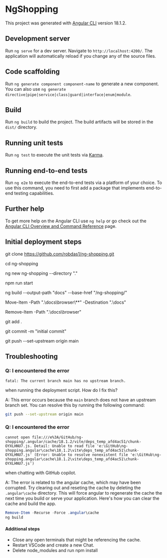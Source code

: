 # NgShopping

This project was generated with [Angular CLI](https://github.com/angular/angular-cli) version 18.1.2.

## Development server

Run `ng serve` for a dev server. Navigate to `http://localhost:4200/`. The application will automatically reload if you change any of the source files.

## Code scaffolding

Run `ng generate component component-name` to generate a new component. You can also use `ng generate directive|pipe|service|class|guard|interface|enum|module`.

## Build

Run `ng build` to build the project. The build artifacts will be stored in the `dist/` directory.

## Running unit tests

Run `ng test` to execute the unit tests via [Karma](https://karma-runner.github.io).

## Running end-to-end tests

Run `ng e2e` to execute the end-to-end tests via a platform of your choice. To use this command, you need to first add a package that implements end-to-end testing capabilities.

## Further help

To get more help on the Angular CLI use `ng help` or go check out the [Angular CLI Overview and Command Reference](https://angular.dev/tools/cli) page.

## Initial deployment steps


git clone https://github.com/robdas1/ng-shopping.git


cd ng-shopping


ng new ng-shopping --directory "."


npm run start


ng build --output-path "docs" --base-href  "/ng-shopping/"


Move-Item -Path ".\docs\browser\\**" -Destination ".\docs"


Remove-Item -Path ".\docs\browser"


git add .


git commit -m "initial commit"


git push --set-upstream origin main


## Troubleshooting

### Q: I encountered the error  
`fatal: The current branch main has no upstream branch.`  

when running the deployment script. How do I fix this?

A: This error occurs because the `main` branch does not have an upstream branch set. You can resolve this by running the following command:

```sh
git push --set-upstream origin main
```


### Q: I encountered the error  
`cannot open file:///e%3A/GitHub/ng-shopping/.angular/cache/18.1.2/vite/deps_temp_afd4ac51/chunk-OYXLHNU7.js. Detail: Unable to read file 'e:\GitHub\ng-shopping.angular\cache\18.1.2\vite\deps_temp_afd4ac51\chunk-OYXLHNU7.js' (Error: Unable to resolve nonexistent file 'e:\GitHub\ng-shopping.angular\cache\18.1.2\vite\deps_temp_afd4ac51\chunk-OYXLHNU7.js')`  

when chatting with GitHub copilot. 

A: The error is related to the angular cache, which may have been corrupted. Try clearing out and reseting the cache by deleting the `.angular\cache` directory. This will force angular to regenerate the cache the next time you build or serve your application. Here's how you can clear the cache and build the app.

```powershell
Remove-Item -Recurse -Force .angular\cache
ng build
```

#### Additional steps  
- Close any open terminals that might be referencing the cache. 
- Restart VSCode and create a new Chat.
- Delete node_modules and run npm install  